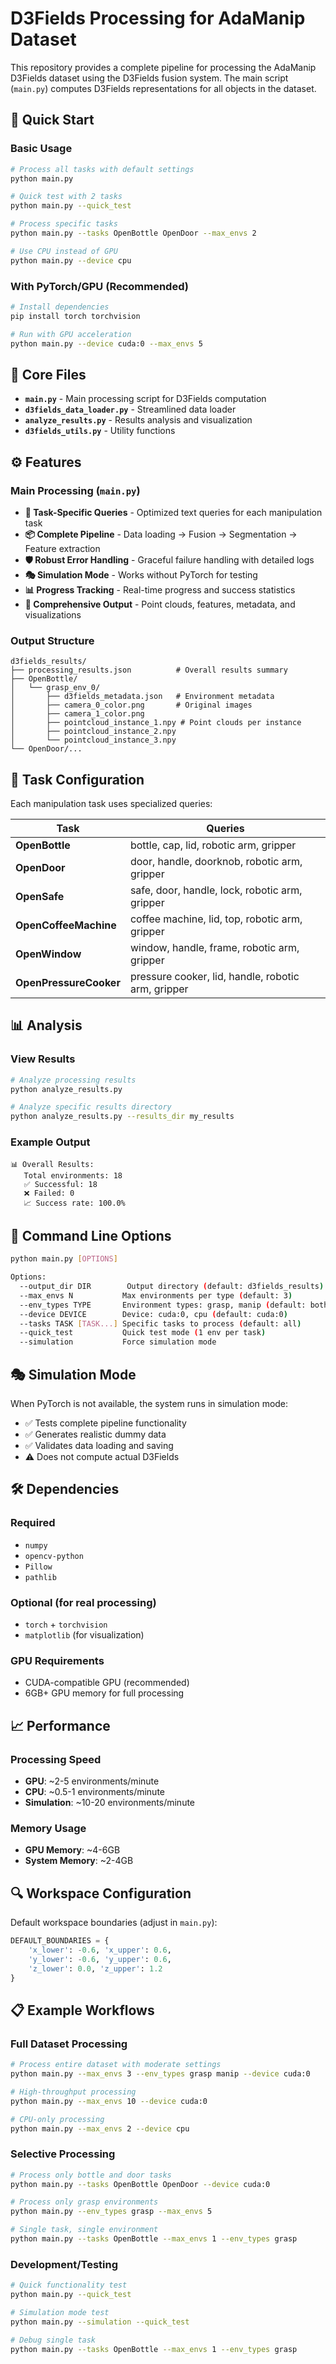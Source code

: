 # D3Fields Processing for AdaManip Dataset

This repository provides a complete pipeline for processing the AdaManip D3Fields dataset using the D3Fields fusion system. The main script (`main.py`) computes D3Fields representations for all objects in the dataset.

## 🚀 Quick Start

### Basic Usage
```bash
# Process all tasks with default settings
python main.py

# Quick test with 2 tasks
python main.py --quick_test

# Process specific tasks
python main.py --tasks OpenBottle OpenDoor --max_envs 2

# Use CPU instead of GPU
python main.py --device cpu
```

### With PyTorch/GPU (Recommended)
```bash
# Install dependencies
pip install torch torchvision

# Run with GPU acceleration
python main.py --device cuda:0 --max_envs 5
```

## 📁 Core Files

- **`main.py`** - Main processing script for D3Fields computation
- **`d3fields_data_loader.py`** - Streamlined data loader
- **`analyze_results.py`** - Results analysis and visualization
- **`d3fields_utils.py`** - Utility functions

## ⚙️ Features

### Main Processing (`main.py`)
- **🎯 Task-Specific Queries** - Optimized text queries for each manipulation task
- **📦 Complete Pipeline** - Data loading → Fusion → Segmentation → Feature extraction
- **🛡️ Robust Error Handling** - Graceful failure handling with detailed logs
- **🎭 Simulation Mode** - Works without PyTorch for testing
- **📊 Progress Tracking** - Real-time progress and success statistics
- **💾 Comprehensive Output** - Point clouds, features, metadata, and visualizations

### Output Structure
```
d3fields_results/
├── processing_results.json          # Overall results summary
├── OpenBottle/
│   └── grasp_env_0/
│       ├── d3fields_metadata.json   # Environment metadata
│       ├── camera_0_color.png       # Original images
│       ├── camera_1_color.png
│       ├── pointcloud_instance_1.npy # Point clouds per instance
│       ├── pointcloud_instance_2.npy
│       └── pointcloud_instance_3.npy
└── OpenDoor/...
```

## 🎯 Task Configuration

Each manipulation task uses specialized queries:

| Task | Queries |
|------|---------|
| **OpenBottle** | bottle, cap, lid, robotic arm, gripper |
| **OpenDoor** | door, handle, doorknob, robotic arm, gripper |
| **OpenSafe** | safe, door, handle, lock, robotic arm, gripper |
| **OpenCoffeeMachine** | coffee machine, lid, top, robotic arm, gripper |
| **OpenWindow** | window, handle, frame, robotic arm, gripper |
| **OpenPressureCooker** | pressure cooker, lid, handle, robotic arm, gripper |

## 📊 Analysis

### View Results
```bash
# Analyze processing results
python analyze_results.py

# Analyze specific results directory
python analyze_results.py --results_dir my_results
```

### Example Output
```
📊 Overall Results:
   Total environments: 18
   ✅ Successful: 18
   ❌ Failed: 0
   📈 Success rate: 100.0%
```

## 🔧 Command Line Options

```bash
python main.py [OPTIONS]

Options:
  --output_dir DIR        Output directory (default: d3fields_results)
  --max_envs N           Max environments per type (default: 3)
  --env_types TYPE       Environment types: grasp, manip (default: both)
  --device DEVICE        Device: cuda:0, cpu (default: cuda:0)
  --tasks TASK [TASK...] Specific tasks to process (default: all)
  --quick_test           Quick test mode (1 env per task)
  --simulation           Force simulation mode
```

## 🎭 Simulation Mode

When PyTorch is not available, the system runs in simulation mode:
- ✅ Tests complete pipeline functionality
- ✅ Generates realistic dummy data
- ✅ Validates data loading and saving
- ⚠️ Does not compute actual D3Fields

## 🛠️ Dependencies

### Required
- `numpy`
- `opencv-python`
- `Pillow`
- `pathlib`

### Optional (for real processing)
- `torch` + `torchvision`
- `matplotlib` (for visualization)

### GPU Requirements
- CUDA-compatible GPU (recommended)
- 6GB+ GPU memory for full processing

## 📈 Performance

### Processing Speed
- **GPU**: ~2-5 environments/minute
- **CPU**: ~0.5-1 environments/minute
- **Simulation**: ~10-20 environments/minute

### Memory Usage
- **GPU Memory**: ~4-6GB
- **System Memory**: ~2-4GB

## 🔍 Workspace Configuration

Default workspace boundaries (adjust in `main.py`):
```python
DEFAULT_BOUNDARIES = {
    'x_lower': -0.6, 'x_upper': 0.6,
    'y_lower': -0.6, 'y_upper': 0.6,
    'z_lower': 0.0, 'z_upper': 1.2
}
```

## 📋 Example Workflows

### Full Dataset Processing
```bash
# Process entire dataset with moderate settings
python main.py --max_envs 3 --env_types grasp manip --device cuda:0

# High-throughput processing
python main.py --max_envs 10 --device cuda:0

# CPU-only processing
python main.py --max_envs 2 --device cpu
```

### Selective Processing
```bash
# Process only bottle and door tasks
python main.py --tasks OpenBottle OpenDoor --device cuda:0

# Process only grasp environments
python main.py --env_types grasp --max_envs 5

# Single task, single environment
python main.py --tasks OpenBottle --max_envs 1 --env_types grasp
```

### Development/Testing
```bash
# Quick functionality test
python main.py --quick_test

# Simulation mode test
python main.py --simulation --quick_test

# Debug single task
python main.py --tasks OpenBottle --max_envs 1 --env_types grasp
```
